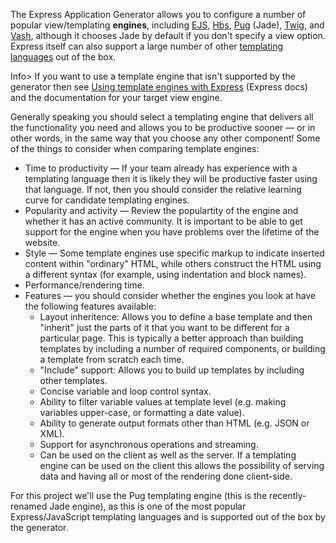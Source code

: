 The Express Application Generator allows you to configure a number of popular view/templating **engines**, including [EJS](https://www.npmjs.com/package/ejs), [Hbs](https://github.com/pillarjs/hbs), [Pug](https://pugjs.org/api/getting-started.html) (Jade), [Twig](https://www.npmjs.com/package/twig), and [Vash](https://www.npmjs.com/package/vash), although it chooses Jade by default if you don't specify a view option. Express itself can also support a large number of other [templating languages](https://github.com/expressjs/express/wiki#template-engines) out of the box.

Info> If you want to use a template engine that isn't supported by the generator then see [Using template engines with Express](https://expressjs.com/en/guide/using-template-engines.html) (Express docs) and the documentation for your target view engine.

Generally speaking you should select a templating engine that delivers all the functionality you need and allows you to be productive sooner — or in other words, in the same way that you choose any other component! Some of the things to consider when comparing template engines:

* Time to productivity — If your team already has experience with a templating language then it is likely they will be productive faster using that language. If not, then you should consider the relative learning curve for candidate templating engines.
* Popularity and activity — Review the populartity of the engine and whether it has an active community. It is important to be able to get support for the engine when you have problems over the lifetime of the website.
* Style — Some template engines use specific markup to indicate inserted content within "ordinary" HTML, while others construct the HTML using a different syntax (for example, using indentation and block names).
* Performance/rendering time.
* Features — you should consider whether the engines you look at have the following features available: 
    * Layout inheritence: Allows you to define a base template and then "inherit" just the parts of it that you want to be different for a particular page. This is typically a better approach than building templates by including a number of required components, or building a template from scratch each time.
    * "Include" support: Allows you to build up templates by including other templates.
    * Concise variable and loop control syntax.
    * Ability to filter variable values at template level (e.g. making variables upper-case, or formatting a date value).
    * Ability to generate output formats other than HTML (e.g. JSON or XML).
    * Support for asynchronous operations and streaming.
    * Can be used on the client as well as the server. If a templating engine can be used on the client this allows the possibility of serving data and having all or most of the rendering done client-side.

For this project we'll use the Pug templating engine (this is the recently-renamed Jade engine), as this is one of the most popular Express/JavaScript templating languages and is supported out of the box by the generator.
